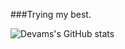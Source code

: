 ###Trying my best. 

![Devams's GitHub stats](https://github-readme-stats.vercel.app/api?username=dodesimo&show_icons=true&theme=synthwave&count_private=true&show_icons=true)
